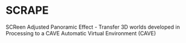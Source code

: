 SCRAPE
======

SCReen Adjusted Panoramic Effect - Transfer 3D worlds developed in Processing to a CAVE Automatic Virtual Environment (CAVE)
